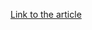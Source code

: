 [Link to the article](https://threatvector.cylance.com/en_us/home/flirting-with-ida-and-apt28.html)

